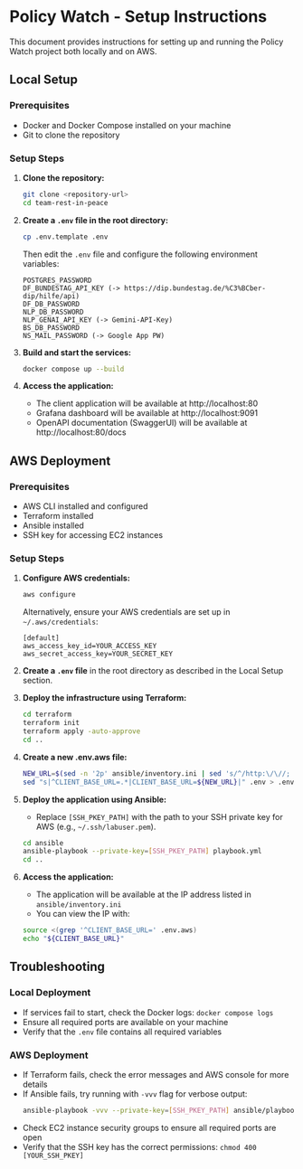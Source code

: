 # Policy Watch - Setup Instructions

This document provides instructions for setting up and running the Policy Watch project both locally and on AWS.

## Local Setup

### Prerequisites

- Docker and Docker Compose installed on your machine
- Git to clone the repository

### Setup Steps

1. **Clone the repository:**
   ```bash
   git clone <repository-url>
   cd team-rest-in-peace
   ```

2. **Create a `.env` file in the root directory:**
   ```bash
   cp .env.template .env
   ```

   Then edit the `.env` file and configure the following environment variables:
   ```
   POSTGRES_PASSWORD
   DF_BUNDESTAG_API_KEY (-> https://dip.bundestag.de/%C3%BCber-dip/hilfe/api)
   DF_DB_PASSWORD
   NLP_DB_PASSWORD
   NLP_GENAI_API_KEY (-> Gemini-API-Key)
   BS_DB_PASSWORD
   NS_MAIL_PASSWORD (-> Google App PW)
   ```

3. **Build and start the services:**
   ```bash
   docker compose up --build
   ```

4. **Access the application:**
   - The client application will be available at http://localhost:80
   - Grafana dashboard will be available at http://localhost:9091
   - OpenAPI documentation (SwaggerUI) will be available at http://localhost:80/docs

## AWS Deployment

### Prerequisites

- AWS CLI installed and configured
- Terraform installed
- Ansible installed
- SSH key for accessing EC2 instances

### Setup Steps

1. **Configure AWS credentials:**
   ```bash
   aws configure
   ```

   Alternatively, ensure your AWS credentials are set up in `~/.aws/credentials`:
   ```
   [default]
   aws_access_key_id=YOUR_ACCESS_KEY
   aws_secret_access_key=YOUR_SECRET_KEY
   ```

2. **Create a `.env` file** in the root directory as described in the Local Setup section.

3. **Deploy the infrastructure using Terraform:**
   ```bash
   cd terraform
   terraform init
   terraform apply -auto-approve
   cd ..
   ```

4. **Create a new .env.aws file:**
   ```bash
   NEW_URL=$(sed -n '2p' ansible/inventory.ini | sed 's/^/http:\/\//; s/$/\//')
   sed "s|^CLIENT_BASE_URL=.*|CLIENT_BASE_URL=${NEW_URL}|" .env > .env.aws
   ```

5. **Deploy the application using Ansible:**
   - Replace `[SSH_PKEY_PATH]` with the path to your SSH private key for AWS (e.g., `~/.ssh/labuser.pem`).
   ```bash
   cd ansible
   ansible-playbook --private-key=[SSH_PKEY_PATH] playbook.yml
   cd ..
   ```

6. **Access the application:**
   - The application will be available at the IP address listed in `ansible/inventory.ini`
   - You can view the IP with:
   ```bash
   source <(grep '^CLIENT_BASE_URL=' .env.aws)
   echo "${CLIENT_BASE_URL}"
   ```

## Troubleshooting

### Local Deployment

- If services fail to start, check the Docker logs: `docker compose logs`
- Ensure all required ports are available on your machine
- Verify that the `.env` file contains all required variables

### AWS Deployment

- If Terraform fails, check the error messages and AWS console for more details
- If Ansible fails, try running with `-vvv` flag for verbose output:
  ```bash
  ansible-playbook -vvv --private-key=[SSH_PKEY_PATH] ansible/playbook.yml
  ```
- Check EC2 instance security groups to ensure all required ports are open
- Verify that the SSH key has the correct permissions: `chmod 400 [YOUR_SSH_PKEY]`
